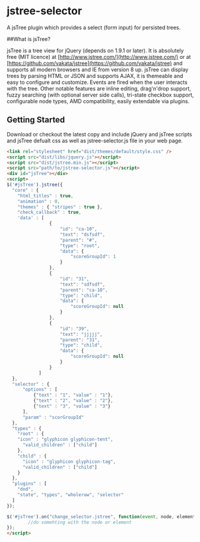 # jstree-selector
A jsTree plugin which provides a select (form input) for persisted trees.

##What is jsTree?

jsTree is a tree view for jQuery (depends on 1.9.1 or later). 
It is absolutely free (MIT licence) at [http://www.jstree.com/](http://www.jstree.com/) or at [https://github.com/vakata/jstree](https://github.com/vakata/jstree) and supports all modern browsers and IE from version 8 up. 
jsTree can display trees by parsing HTML or JSON and supports AJAX, it is themeable and easy to configure and customize. Events are fired when the user interacts with the tree. Other notable features are inline editing, drag'n'drop support, fuzzy searching (with optional server side calls), tri-state checkbox support, configurable node types, AMD compatibility, easily extendable via plugins.
    
## Getting Started

Download or checkout the latest copy and include jQuery and jsTree scripts and jsTree defualt css as well as jstree-selector.js file in your web page.

```html
<link rel="stylesheet" href="dist/themes/default/style.css" />
<script src="dist/libs/jquery.js"></script>
<script src="dist/jstree.min.js"></script>
<script src="path/to/jstree-selector.js"></script>
<div id="jsTree"></div>
<script>
$('#jsTree').jstree({
  "core" : {
	"html_titles" : true,
	"animation" : 0,
	"themes" : { "stripes" : true },
	"check_callback" : true,
	'data' : [
				{
					"id": "ca-10",
					"text": "dsfsdf",
					"parent": "#",
					"type": "root",
					"data": {
						"scoreGroupId": 1
					}
				},
				{
					"id": "31",
					"text": "sdfsdf",
					"parent": "ca-10",
					"type": "child",
					"data": {
						"scoreGroupId": null
					}
				},
				{
					"id": "39",
					"text": "jjjjj",
					"parent": "31",
					"type": "child",
					"data": {
						"scoreGroupId": null
					}
				}
			]
  },
  "selector" : {
	  "options" : [
		  {"text" : "1", "value" : "1"},
		  {"text" : "2", "value" : "2"},
		  {"text" : "3", "value" : "3"}
	  ],
	  "param" : "scorGroupId" 
  },
  "types" : {
	"root" : {
	"icon" : "glyphicon glyphicon-tent",
	  "valid_children" : ["child"]
	},
	"child" : {
	  "icon" : "glyphicon glyphicon-tag",
	  "valid_children" : ["child"]
	}
  },
  "plugins" : [
	"dnd",
	"state", "types", "wholerow", "selector"
  ]
});

$('#jsTree').on("change_selector.jstree", function(event, node, element) {
		//do somehting with the node or element
});
</script>
```
